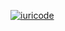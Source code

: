 [![iuricode](https://github-readme-stats.vercel.app/api/top-langs/?username=pablCtrl&hide=html&layout=compact&theme=onedark)](https://github.com/anuraghazra/github-readme-stats)

